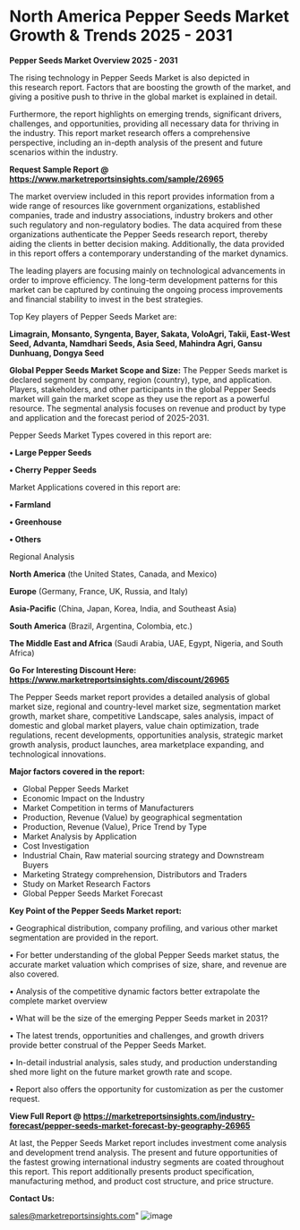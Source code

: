  # North America Pepper Seeds Market Growth & Trends 2025 - 2031

<Strong> Pepper Seeds Market Overview 2025 - 2031</strong>

The rising technology in Pepper Seeds Market is also depicted in this research report. Factors that are boosting the growth of the market, and giving a positive push to thrive in the global market is explained in detail.

Furthermore, the report highlights on emerging trends, significant drivers, challenges, and opportunities, providing all necessary data for thriving in the industry. This report market research offers a comprehensive perspective, including an in-depth analysis of the present and future scenarios within the industry.

<strong>Request Sample Report @ <a href=https://www.marketreportsinsights.com/sample/26965>https://www.marketreportsinsights.com/sample/26965</a></strong>

The market overview included in this report provides information from a wide range of resources like government organizations, established companies, trade and industry associations, industry brokers and other such regulatory and non-regulatory bodies. The data acquired from these organizations authenticate the Pepper Seeds research report, thereby aiding the clients in better decision making. Additionally, the data provided in this report offers a contemporary understanding of the market dynamics.

The leading players are focusing mainly on technological advancements in order to improve efficiency. The long-term development patterns for this market can be captured by continuing the ongoing process improvements and financial stability to invest in the best strategies.

Top Key players of Pepper Seeds Market are:

<strong>Limagrain, Monsanto, Syngenta, Bayer, Sakata, VoloAgri, Takii, East-West Seed, Advanta, Namdhari Seeds, Asia Seed, Mahindra Agri, Gansu Dunhuang, Dongya Seed</strong>

<strong><b>Global Pepper Seeds Market Scope and Size:</b></strong>
The Pepper Seeds market is declared segment by company, region (country), type, and application. Players, stakeholders, and other participants in the global Pepper Seeds market will gain the market scope as they use the report as a powerful resource. The segmental analysis focuses on revenue and product by type and application and the forecast period of 2025-2031.

Pepper Seeds Market Types covered in this report are:

<strong>• Large Pepper Seeds

• Cherry Pepper Seeds</strong>

Market Applications covered in this report are:

<strong>• Farmland

• Greenhouse

• Others</strong> 

Regional Analysis

<strong>North America</strong> (the United States, Canada, and Mexico)

<strong>Europe</strong> (Germany, France, UK, Russia, and Italy)

<strong>Asia-Pacific</strong> (China, Japan, Korea, India, and Southeast Asia)

<strong>South America</strong> (Brazil, Argentina, Colombia, etc.)

<strong>The Middle East and Africa</strong> (Saudi Arabia, UAE, Egypt, Nigeria, and South Africa)

<strong>Go For Interesting Discount Here: <a href=https://www.marketreportsinsights.com/discount/26965>https://www.marketreportsinsights.com/discount/26965</a></strong>

The Pepper Seeds market report provides a detailed analysis of global market size, regional and country-level market size, segmentation market growth, market share, competitive Landscape, sales analysis, impact of domestic and global market players, value chain optimization, trade regulations, recent developments, opportunities analysis, strategic market growth analysis, product launches, area marketplace expanding, and technological innovations.

<strong><b>Major factors covered in the report:</b></strong>
<ul>
  <li>Global Pepper Seeds Market </li>
  <li>Economic Impact on the Industry</li>
  <li>Market Competition in terms of Manufacturers</li>
  <li>Production, Revenue (Value) by geographical segmentation</li>
  <li>Production, Revenue (Value), Price Trend by Type</li>
  <li>Market Analysis by Application</li>
  <li>Cost Investigation</li>
  <li>Industrial Chain, Raw material sourcing strategy and Downstream Buyers</li>
  <li>Marketing Strategy comprehension, Distributors and Traders</li>
  <li>Study on Market Research Factors</li>
  <li>Global Pepper Seeds Market Forecast</li>
</ul>

<strong><b>Key Point of the Pepper Seeds Market report:</b></strong>

• Geographical distribution, company profiling, and various other market segmentation are provided in the report.

• For better understanding of the global Pepper Seeds market status, the accurate market valuation which comprises of size, share, and revenue are also covered.

• Analysis of the competitive dynamic factors better extrapolate the complete market overview

• What will be the size of the emerging Pepper Seeds market in 2031?

• The latest trends, opportunities and challenges, and growth drivers provide better construal of the Pepper Seeds Market.

• In-detail industrial analysis, sales study, and production understanding shed more light on the future market growth rate and scope.

• Report also offers the opportunity for customization as per the customer request.

<strong><b>View Full Report @ <a href=https://marketreportsinsights.com/industry-forecast/pepper-seeds-market-forecast-by-geography-26965>https://marketreportsinsights.com/industry-forecast/pepper-seeds-market-forecast-by-geography-26965</a></b></strong>


At last, the Pepper Seeds Market report includes investment come analysis and development trend analysis. The present and future opportunities of the fastest growing international industry segments are coated throughout this report. This report additionally presents product specification, manufacturing method, and product cost structure, and price structure.

<strong>Contact Us:</strong>

sales@marketreportsinsights.com"
![image](https://github.com/user-attachments/assets/b2c243e5-e9e8-49e6-a266-d6ae9b7434f4)
